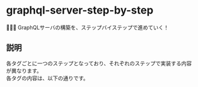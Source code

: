 # graphql-server-step-by-step

🥜🥜🥜 GraphQLサーバの構築を、ステップバイステップで進めていく！  

## 説明

各タグごとに一つのステップとなっており、それぞれのステップで実装する内容が異なります。  
各タグの内容は、以下の通りです。  
